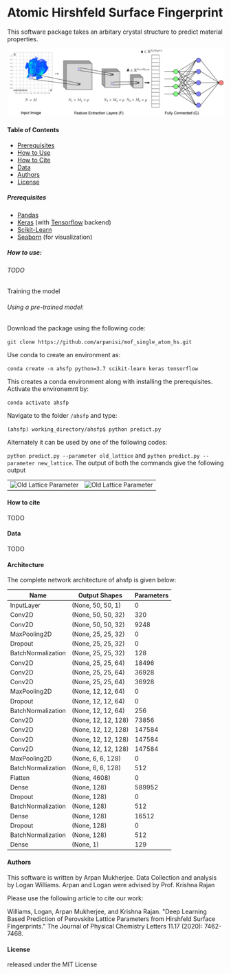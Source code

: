 # Atomic Hirshfeld Surface Fingerprint

This software package takes an arbitary crystal structure to predict material properties.

![Architecture](figs/architecture.png)

#### Table of Contents

- [Prerequisites](#prerequisites)
- [How to Use](#how-to-use)
- [How to Cite](#how-to-cite)
- [Data](#data)
- [Authors](#authors)
- [License](#license)

##### Prerequisites

- [Pandas](#https://pandas.pydata.org/)
- [Keras](#https://keras.io/) (with [Tensorflow](#https://www.tensorflow.org/) backend)
- [Scikit-Learn](https://scikit-learn.org/stable/)
- [Seaborn](https://seaborn.pydata.org/) (for visualization)


##### How to use:

###### TODO

Training the model

###### Using a pre-trained model:

Download the package using the following code:

`git clone https://github.com/arpanisi/mof_single_atom_hs.git`

Use conda to create an environment as:

`conda create -n ahsfp python=3.7 scikit-learn keras tensorflow`

This creates a conda environment along with installing the prerequisites. Activate the environemnt by:

`conda activate ahsfp`

Navigate to the folder `/ahsfp` and type:

`(ahsfp) working_directory/ahsfp$ python predict.py`

Alternately it can be used by one of the following codes:

`python predict.py --parameter old_lattice` and
`python predict.py --parameter new_lattice`. The output of both the commands give the following output

<table align="center">
<td align="center">
<img src="https://github.com/arpanisi/ahsfp/blob/master/figs/old_lattice.png" alt="Old Lattice Parameter" width="450px" />
</td>
<td align="center">
<img src="https://github.com/arpanisi/ahsfp/blob/master/figs/new_lattice.png" alt="Old Lattice Parameter" width="450px" />
</td>
</table>


#### How to cite

TODO

#### Data

TODO

#### Architecture

The complete network architecture of ahsfp is given below:

| Name               | Output Shapes       | Parameters |
|--------------------|---------------------|------------|
| InputLayer         | (None, 50, 50, 1)   | 0          |
| Conv2D             | (None, 50, 50, 32)  | 320        |
| Conv2D             | (None, 50, 50, 32)  | 9248       |
| MaxPooling2D       | (None, 25, 25, 32)  | 0          |
| Dropout            | (None, 25, 25, 32)  | 0          |
| BatchNormalization | (None, 25, 25, 32)  | 128        |
| Conv2D             | (None, 25, 25, 64)  | 18496      |
| Conv2D             | (None, 25, 25, 64)  | 36928      |
| Conv2D             | (None, 25, 25, 64)  | 36928      |
| MaxPooling2D       | (None, 12, 12, 64)  | 0          |
| Dropout            | (None, 12, 12, 64)  | 0          |
| BatchNormalization | (None, 12, 12, 64)  | 256        |
| Conv2D             | (None, 12, 12, 128) | 73856      |
| Conv2D             | (None, 12, 12, 128) | 147584     |
| Conv2D             | (None, 12, 12, 128) | 147584     |
| Conv2D             | (None, 12, 12, 128) | 147584     |
| MaxPooling2D       | (None, 6, 6, 128)   | 0          |
| BatchNormalization | (None, 6, 6, 128)   | 512        |
| Flatten            | (None, 4608)        | 0          |
| Dense              | (None, 128)         | 589952     |
| Dropout            | (None, 128)         | 0          |
| BatchNormalization | (None, 128)         | 512        |
| Dense              | (None, 128)         | 16512      |
| Dropout            | (None, 128)         | 0          |
| BatchNormalization | (None, 128)         | 512        |
| Dense              | (None, 1)           | 129        |

#### Authors

This software is written by Arpan Mukherjee. Data Collection and analysis by Logan Williams. 
Arpan and Logan were advised by Prof. Krishna Rajan

Please use the following article to cite our work:

Williams, Logan, Arpan Mukherjee, and Krishna Rajan. "Deep Learning Based Prediction of Perovskite Lattice Parameters from Hirshfeld Surface Fingerprints." The Journal of Physical Chemistry Letters 11.17 (2020): 7462-7468.

#### License

released under the MIT License





